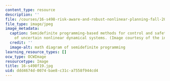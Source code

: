 ```yaml
---
content_type: resource
description: ''
file: /courses/16-s498-risk-aware-and-robust-nonlinear-planning-fall-2019/ddd4674d0074bae8c31ca7558f944cd4_16-s498f19.jpg
file_type: image/jpeg
image_metadata:
  caption: Semidefinite programming-based methods for control and safety verification
    of uncertain nonlinear dynamical systems. (Image courtesy of the instructor.)
  credit: ''
  image-alt: math diagram of semidefinite programming
learning_resource_types: []
ocw_type: OCWImage
resourcetype: Image
title: 16-s498f19.jpg
uid: ddd4674d-0074-bae8-c31c-a7558f944cd4
---
```

